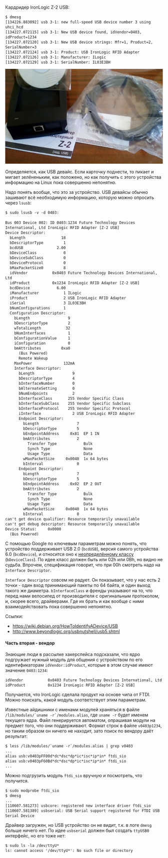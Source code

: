 Кардридер IronLogic Z-2 USB:
```
$ dmesg
[134226.883092] usb 3-1: new full-speed USB device number 3 using uhci_hcd
[134227.072115] usb 3-1: New USB device found, idVendor=0403, idProduct=1234
[134227.072120] usb 3-1: New USB device strings: Mfr=1, Product=2, SerialNumber=3
[134227.072124] usb 3-1: Product: USB IronLogic RFID Adapter
[134227.072126] usb 3-1: Manufacturer: ILogic
[134227.072129] usb 3-1: SerialNumber: IL03E3BH
```

![Z-2 USB](Z-2_USB.jpg)

Определяется, как USB девайс. Если карточку поднести, то пикает и
мигает зелёненьким, как положено, но как получить с этого устройства
информацию на Linux пока совершенно непонятно.

Надо понять вообще, что это за устройство. USB девайсы обычно зашивают
всё необходимую информацию, которую можно опросить через `lsusb`:
```
$ sudo lsusb -v -d 0403:

Bus 003 Device 002: ID 0403:1234 Future Technology Devices International, Ltd IronLogic RFID Adapter [Z-2 USB]
Device Descriptor:
  bLength                18
  bDescriptorType         1
  bcdUSB               2.00
  bDeviceClass            0 
  bDeviceSubClass         0 
  bDeviceProtocol         0 
  bMaxPacketSize0         8
  idVendor           0x0403 Future Technology Devices International, Ltd
  idProduct          0x1234 IronLogic RFID Adapter [Z-2 USB]
  bcdDevice            6.00
  iManufacturer           1 ILogic
  iProduct                2 USB IronLogic RFID Adapter
  iSerial                 3 IL03E3BH
  bNumConfigurations      1
  Configuration Descriptor:
    bLength                 9
    bDescriptorType         2
    wTotalLength           32
    bNumInterfaces          1
    bConfigurationValue     1
    iConfiguration          0 
    bmAttributes         0xa0
      (Bus Powered)
      Remote Wakeup
    MaxPower              132mA
    Interface Descriptor:
      bLength                 9
      bDescriptorType         4
      bInterfaceNumber        0
      bAlternateSetting       0
      bNumEndpoints           2
      bInterfaceClass       255 Vendor Specific Class
      bInterfaceSubClass    255 Vendor Specific Subclass
      bInterfaceProtocol    255 Vendor Specific Protocol
      iInterface              2 USB IronLogic RFID Adapter
      Endpoint Descriptor:
        bLength                 7
        bDescriptorType         5
        bEndpointAddress     0x81  EP 1 IN
        bmAttributes            2
          Transfer Type            Bulk
          Synch Type               None
          Usage Type               Data
        wMaxPacketSize     0x0040  1x 64 bytes
        bInterval               0
      Endpoint Descriptor:
        bLength                 7
        bDescriptorType         5
        bEndpointAddress     0x02  EP 2 OUT
        bmAttributes            2
          Transfer Type            Bulk
          Synch Type               None
          Usage Type               Data
        wMaxPacketSize     0x0040  1x 64 bytes
        bInterval               0
can't get device qualifier: Resource temporarily unavailable
can't get debug descriptor: Resource temporarily unavailable
Device Status:     0x0000
  (Bus Powered)
```

С помощью Google по ключевым параметрам можно понять, что
устройство поддерживает USB 2.0 (`bcdUSB`), версия самого
устройства 6.0 (`bcdDevice`), и относится оно к
[неопределённому классу](https://en.wikipedia.org/wiki/USB#Device_classes)
(`bDeviceClass`). По идее класс должен быть или 02h или 0Bh,
но видно не судьба. Впрочем, спецификация говорит, что при
00h смотреть надо на `Interface Descriptor`.

`Interface Descriptor` совсем не радует. Он показывает, что
у нас есть 2 точки - один вход принимающий пакеты по 64 байта,
и один выход такого же диаметра. `bInterfaceClass` и френды
указывают на то, что перед нами велосипед от производителя с
оригинальным протоколом, и, скорее всего, драйверами. Где их
брать и как вообще с ними взаимодействовать пока совершенно
непонятно.

Ссылки:

 - https://wiki.debian.org/HowToIdentifyADevice/USB
 - http://www.beyondlogic.org/usbnutshell/usb5.shtml

#### Часть вторая - вендор

Знающие люди в рассылке хакерспейса подсказали, что ядро
подгружает нужный модуль для общения с устройством по его
идентификаторам `idVendor:idProduct`, которые в этом случае
имеют значение `0403:1234`:

    idVendor           0x0403 Future Technology Devices International, Ltd
    idProduct          0x1234 IronLogic RFID Adapter [Z-2 USB]

Получается, что IronLogic сделала продукт на основе чипа
от FTDI. Можно поискать, какой модуль соответствует этим
параметрам.

Известные айдишники с именами модулей храняться в файле
``/lib/modules/`uname -r`/modules.alias``, где `uname -r`
будет именем текущего ядра. Файл генерируется автоматом,
опрашивая модули на предмет того, что они поддерживают.
Формат строк в файле `v0403p1234`, но таким образом он
ничего не находит, зато поиск по вендору даёт результат:

    $ less /lib/modules/`uname -r`/modules.alias | grep v0403
    ...    
    alias usb:v0403pFF00d*dc*dsc*dp*ic*isc*ip*in* ftdi_sio
    alias usb:v0403pF60Bd*dc*dsc*dp*ic*isc*ip*in* ftdi_sio
    ...

Можно подгрузить модуль `ftdi_sio` вручную и посмотреть,
что получится.

    $ sudo modprobe ftdi_sio
    $ dmesg
    ...
    [110607.581273] usbcore: registered new interface driver ftdi_sio
    [110607.581389] usbserial: USB Serial support registered for FTDI USB Serial Device
    
Драйвер загружен, но USB устройство он не видит, т.к. в логе
`dmesg` больше ничего нет. По идее `usbserial` должен был
создать `ttyUSB0` интерфейс, но его тоже нет:

    $ sudo ls -la /dev/ttyU*
    ls: cannot access '/dev/ttyU*': No such file or directory
